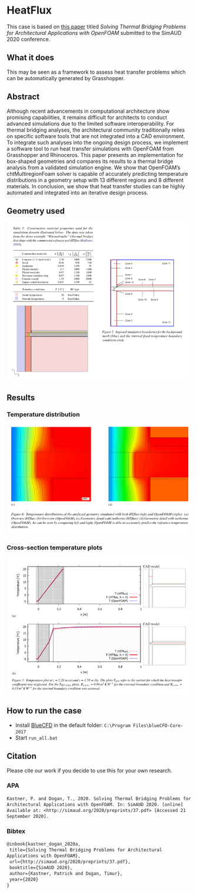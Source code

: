 # HeatFlux

This case is based on [this paper](https://www.researchgate.net/publication/346039320_Solving_Thermal_Bridging_Problems_for_Architectural_Applications_with_OpenFOAM) titled _Solving Thermal Bridging Problems for Architectural Applications
with OpenFOAM_ submitted to the SimAUD 2020 conference.

## What it does

This may be seen as a framework to assess heat transfer problems which can be automatically generated by Grasshopper.

## Abstract

Although recent advancements in computational architecture show promising capabilities, it remains difficult for architects to conduct advanced simulations due to the limited software interoperability. For thermal bridging analyses, the architectural community traditionally relies on specific software tools that are not integrated into a CAD environment. To integrate such analyses into the ongoing design process, we implement a software tool to run heat transfer simulations with OpenFOAM from Grasshopper and Rhinoceros. This paper presents an implementation for box-shaped geometries and compares its results to a thermal bridge analysis from a validated simulation engine. We show that OpenFOAM’s chtMultiregionFoam solver is capable of accurately predicting temperature distributions in a geometry setup with 13 different regions and 8 different materials. In conclusion, we show that heat transfer studies can be highly automated and integrated into an iterative design process.


## Geometry used



![geometry](figures/geometry.png)

## Results

### Temperature distribution

![res_temp_dist](figures/res_temp_dist.png)

### Cross-section temperature plots

![res_cross_section](figures/res_cross_section.png)




## How to run the case

 - Install [BlueCFD](https://github.com/blueCFD/Core/releases/download/blueCFD-Core-2017-2/blueCFD-Core-2017-2-win64-setup.exe) in the default folder: `C:\Program Files\blueCFD-Core-2017`
 - Start `run_all.bat`


## Citation

Please cite our work if you decide to use this for your own research.

### APA

```
Kastner, P. and Dogan, T., 2020. Solving Thermal Bridging Problems for Architectural Applications with OpenFOAM. In: SimAUD 2020. [online] Available at: <http://simaud.org/2020/preprints/37.pdf> [Accessed 21 September 2020].
```

### Bibtex

```
@inbook{kastner_dogan_2020a, 
 title={Solving Thermal Bridging Problems for Architectural Applications with OpenFOAM}, 
 url={http://simaud.org/2020/preprints/37.pdf}, 
 booktitle={SimAUD 2020}, 
 author={Kastner, Patrick and Dogan, Timur}, 
 year={2020} 
}
```
